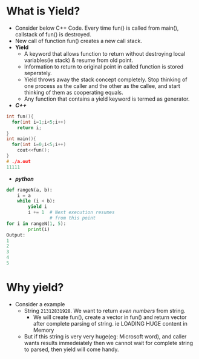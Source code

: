 # What is Yield?
- Consider below C++ Code. Every time fun() is called from main(), callstack of fun() is destroyed. 
- New call of function fun() creates a new call stack.
- **Yield**
  - A keyword that allows function to return without destroying local variables(ie stack) & resume from old point.
  - Information to return to original point in called function is stored seperately.
  - Yield throws away the stack concept completely. Stop thinking of one process as the caller and the other as the callee, and start thinking of them as cooperating equals.
  - Any function that contains a yield keyword is termed as generator.
- ***C++***  
```c++
int fun(){
  for(int i=1;i<5;i++)        
    return i;
}      
int main(){
  for(int i=0;i<5;i++)    
    cout<<fun();
}    
# ./a.out    
11111
```
- ***python***
```python
def rangeN(a, b): 
    i = a 
    while (i < b): 
        yield i 
        i += 1  # Next execution resumes  
                # from this point     
for i in rangeN(1, 5): 
        print(i) 
Output:
1
2
3
4
5 
```
# Why yield?
- Consider a example
  - String `21312831928`. We want to return *even numbers* from string.
    - We will create fun(), create a vector in fun() and return vector after complete parsing of string. ie LOADING HUGE content in Memory
  - But if this string is very very huge(eg: Microsoft word), and caller wants results immedeiately then we cannot wait for complete string to parsed, then yield will come handy.
